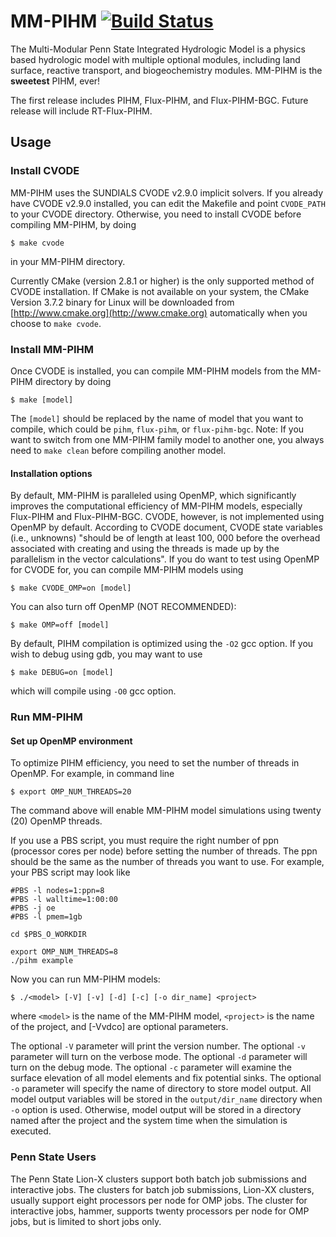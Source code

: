MM-PIHM [![Build Status](https://travis-ci.org/PSUmodeling/MM-PIHM.svg?branch=master)](https://travis-ci.org/PSUmodeling/MM-PIHM)
=======

The Multi-Modular Penn State Integrated Hydrologic Model is a physics based hydrologic model with multiple optional modules, including land surface, reactive transport, and biogeochemistry modules.
MM-PIHM is the **sweetest** PIHM, ever!

The first release includes PIHM, Flux-PIHM, and Flux-PIHM-BGC.
Future release will include RT-Flux-PIHM.

## Usage

### Install CVODE

MM-PIHM uses the SUNDIALS CVODE v2.9.0 implicit solvers.
If you already have CVODE v2.9.0 installed, you can edit the Makefile and point `CVODE_PATH` to your CVODE directory.
Otherwise, you need to install CVODE before compiling MM-PIHM, by doing

```shell
$ make cvode
```

in your MM-PIHM directory.

Currently CMake (version 2.8.1 or higher) is the only supported method of CVODE installation.
If CMake is not available on your system, the CMake Version 3.7.2 binary for Linux will be downloaded from [http://www.cmake.org](http://www.cmake.org) automatically when you choose to `make cvode`.

### Install MM-PIHM

Once CVODE is installed, you can compile MM-PIHM models from the MM-PIHM directory by doing

```shell
$ make [model]
```

The `[model]` should be replaced by the name of model that you want to compile, which could be `pihm`, `flux-pihm`, or `flux-pihm-bgc`.
Note: If you want to switch from one MM-PIHM family model to another one, you always need to `make clean` before compiling another model.

#### Installation options

By default, MM-PIHM is paralleled using OpenMP, which significantly improves the computational efficiency of MM-PIHM models, especially Flux-PIHM and Flux-PIHM-BGC.
CVODE, however, is not implemented using OpenMP by default.
According to CVODE document, CVODE state variables (i.e., unknowns) "should be of length at least 100, 000 before the overhead associated with creating and using the threads is made up by the parallelism in the vector calculations".
If you do want to test using OpenMP for CVODE for, you can compile MM-PIHM models using

```shell
$ make CVODE_OMP=on [model]
```

You can also turn off OpenMP (NOT RECOMMENDED):

```shell
$ make OMP=off [model]
```

By default, PIHM compilation is optimized using the `-O2` gcc option.
If you wish to debug using gdb, you may want to use

```shell
$ make DEBUG=on [model]
```

which will compile using `-O0` gcc option.

### Run MM-PIHM

#### Set up OpenMP environment

To optimize PIHM efficiency, you need to set the number of threads in OpenMP.
For example, in command line

```shell
$ export OMP_NUM_THREADS=20
```

The command above will enable MM-PIHM model simulations using twenty (20) OpenMP threads.

If you use a PBS script, you must require the right number of ppn (processor cores per node) before setting the number of threads.
The ppn should be the same as the number of threads you want to use.
For example, your PBS script may look like

```shell
#PBS -l nodes=1:ppn=8
#PBS -l walltime=1:00:00
#PBS -j oe
#PBS -l pmem=1gb

cd $PBS_O_WORKDIR

export OMP_NUM_THREADS=8
./pihm example
```

Now you can run MM-PIHM models:

```shell
$ ./<model> [-V] [-v] [-d] [-c] [-o dir_name] <project>
```

where `<model>` is the name of the MM-PIHM model, `<project>` is the name of the project, and [-Vvdco] are
optional parameters.

The optional `-V` parameter will print the version number.
The optional `-v` parameter will turn on the verbose mode.
The optional `-d` parameter will turn on the debug mode.
The optional `-c` parameter will examine the surface elevation of all model elements and fix potential sinks.
The optional `-o` parameter will specify the name of directory to store model output.
All model output variables will be stored in the `output/dir_name` directory when `-o` option is used.
Otherwise, model output will be stored in a directory named after the project and the system time when the simulation is executed.

### Penn State Users

The Penn State Lion-X clusters support both batch job submissions and interactive jobs.
The clusters for batch job submissions, Lion-XX clusters, usually support eight processors per node for OMP jobs.
The cluster for interactive jobs, hammer, supports twenty processors per node for OMP jobs, but is limited to short jobs only.
